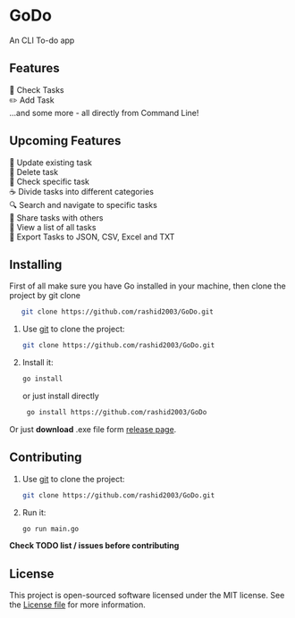 # GoDo
An CLI To-do app

## Features
🙌 Check Tasks<br>
✏️ Add Task<br>
...and some more - all directly from Command Line!<br>
## Upcoming Features
📏 Update existing task<br>
📐 Delete task<br>
📍 Check specific task<br>
☕️ Divide tasks into different categories<br>
🔍 Search and navigate to specific tasks<br>
👀 Share tasks with others<br>
📝 View a list of all tasks<br>
💾 Export Tasks to JSON, CSV, Excel and TXT<br>
## Installing
First of all make sure you have Go installed in your machine, then clone the project by git clone
```bash
   git clone https://github.com/rashid2003/GoDo.git
```

1. Use [git](http://getcomposer.org) to clone the project:

    ```bash
    git clone https://github.com/rashid2003/GoDo.git
    ```

2. Install it:

    ```bash
    go install
    ```
   or just install directly
   ```bash
    go install https://github.com/rashid2003/GoDo
   ```

Or just **download** .exe file form [release page](https://github.com/rashid2003/GoDo/releases).
## Contributing
1. Use [git](http://getcomposer.org) to clone the project:

    ```bash
    git clone https://github.com/rashid2003/GoDo.git
    ```

2. Run it:

    ```bash
    go run main.go
    ```
**Check TODO list / issues before contributing**

## License
This project is open-sourced software licensed under the MIT license. See the [License file](LICENSE) for more information.
